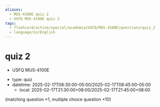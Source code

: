 ```yaml
---
aliases:
  - MUS-4100E quiz 2
  - USFQ MUS-4100E quiz 2
tags:
  - flashcard/active/special/academia/USFQ/MUS-4100E/questions/quiz_2
  - language/in/English
---
```


# quiz 2

- USFQ MUS-4100E

<!-- list separator -->

- type: quiz
- datetime: 2025-02-17T08:30:00-05:00/2025-02-17T08:45:00-05:00
  - local: 2025-02-17T21:30:00+08:00/2025-02-17T21:45:00+08:00

\(matching question ×1, multiple choice question ×10\)
